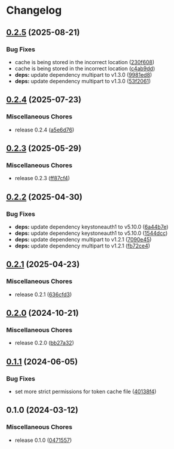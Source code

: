 # Changelog

## [0.2.5](https://github.com/vexxhost/keystoneauth-websso/compare/v0.2.4...v0.2.5) (2025-08-21)


### Bug Fixes

* cache is being stored in the incorrect location ([230f608](https://github.com/vexxhost/keystoneauth-websso/commit/230f608f7b3421da0d673a5465c19d6b268a75d4))
* cache is being stored in the incorrect location ([c4ab9dd](https://github.com/vexxhost/keystoneauth-websso/commit/c4ab9ddbef4ce642d75ffd478b7bd74c7a43a8fe))
* **deps:** update dependency multipart to v1.3.0 ([9981ed8](https://github.com/vexxhost/keystoneauth-websso/commit/9981ed8e0938be3a9c42208b96bd1640563a95c8))
* **deps:** update dependency multipart to v1.3.0 ([53f2061](https://github.com/vexxhost/keystoneauth-websso/commit/53f206105d36e4fcef9967cecd65a109295f04ce))

## [0.2.4](https://github.com/vexxhost/keystoneauth-websso/compare/v0.2.3...v0.2.4) (2025-07-23)


### Miscellaneous Chores

* release 0.2.4 ([a5e6d76](https://github.com/vexxhost/keystoneauth-websso/commit/a5e6d76d8b71d702e6f4dc3cd74fc98524dae4f7))

## [0.2.3](https://github.com/vexxhost/keystoneauth-websso/compare/v0.2.2...v0.2.3) (2025-05-29)


### Miscellaneous Chores

* release 0.2.3 ([ff87cf4](https://github.com/vexxhost/keystoneauth-websso/commit/ff87cf44ddae12687634d00307cba68e97f09eaa))

## [0.2.2](https://github.com/vexxhost/keystoneauth-websso/compare/v0.2.1...v0.2.2) (2025-04-30)


### Bug Fixes

* **deps:** update dependency keystoneauth1 to v5.10.0 ([6a44b7e](https://github.com/vexxhost/keystoneauth-websso/commit/6a44b7e9de1409d2506b937be803f33b69512362))
* **deps:** update dependency keystoneauth1 to v5.10.0 ([1544dcc](https://github.com/vexxhost/keystoneauth-websso/commit/1544dcc190bedee6daab0716e6d0a1042051439a))
* **deps:** update dependency multipart to v1.2.1 ([7090e45](https://github.com/vexxhost/keystoneauth-websso/commit/7090e457113c84ca2c713296d7ab7c7ec9666cd1))
* **deps:** update dependency multipart to v1.2.1 ([fb72ce4](https://github.com/vexxhost/keystoneauth-websso/commit/fb72ce4db033ae7110c430d46c28c26fb4ae4db2))

## [0.2.1](https://github.com/vexxhost/keystoneauth-websso/compare/v0.2.0...v0.2.1) (2025-04-23)


### Miscellaneous Chores

* release 0.2.1 ([636cfd3](https://github.com/vexxhost/keystoneauth-websso/commit/636cfd308b190104c447028715a70e3d3b1086a2))

## [0.2.0](https://github.com/vexxhost/keystoneauth-websso/compare/v0.1.1...v0.2.0) (2024-10-21)


### Miscellaneous Chores

* release 0.2.0 ([bb27a32](https://github.com/vexxhost/keystoneauth-websso/commit/bb27a32bda061a7477ad85290325a01f5fcd32ad))

## [0.1.1](https://github.com/vexxhost/keystoneauth-websso/compare/v0.1.0...v0.1.1) (2024-06-05)


### Bug Fixes

* set more strict permissions for token cache file ([40138f4](https://github.com/vexxhost/keystoneauth-websso/commit/40138f4a9fab14e3cbac90237b8d71723ee10e05))

## 0.1.0 (2024-03-12)


### Miscellaneous Chores

* release 0.1.0 ([0471557](https://github.com/vexxhost/keystoneauth-websso/commit/04715575e4009d9b4f5b6468f5007c50eedde783))
